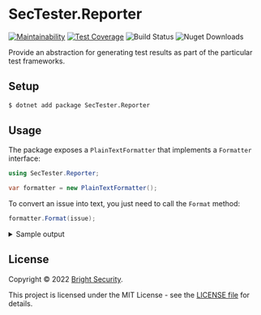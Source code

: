 # SecTester.Reporter

[![Maintainability](https://api.codeclimate.com/v1/badges/c92a6cb490b75c55133a/maintainability)](https://codeclimate.com/github/NeuraLegion/sectester-net/maintainability)
[![Test Coverage](https://api.codeclimate.com/v1/badges/c92a6cb490b75c55133a/test_coverage)](https://codeclimate.com/github/NeuraLegion/sectester-net/test_coverage)
![Build Status](https://github.com/NeuraLegion/sectester-net/actions/workflows/coverage.yml/badge.svg?branch=master&event=push)
![Nuget Downloads](https://img.shields.io/nuget/dt/SecTester.Reporter)

Provide an abstraction for generating test results as part of the particular test frameworks.

## Setup

```bash
$ dotnet add package SecTester.Reporter
```

## Usage

The package exposes a `PlainTextFormatter` that implements a `Formatter` interface:

```csharp
using SecTester.Reporter;

var formatter = new PlainTextFormatter();
```

To convert an issue into text, you just need to call the `Format` method:

```csharp
formatter.Format(issue);
```

<details>
<summary>Sample output</summary>

```
Issue in Bright UI:   https://app.neuralegion.com/scans/djoqtSDRJYaR6sH8pfYpDX/issues/8iacauN1FH9vFvDCLoo42v
Name:                 Missing Strict-Transport-Security Header
Severity:             Low
Remediation:
Make sure to proprely set and configure headers on your application - missing strict-transport-security header
Details:
The engine detected a missing strict-transport-security header. Headers are used to outline communication and
improve security of application.
Extra Details:
● Missing Strict-Transport-Security Header
    The engine detected a missing Strict-Transport-Security header, which might cause data to be sent insecurely from the client to the server.
    Remedy:
     - Make sure to set this header to one of the following options:
        1. Strict-Transport-Security: max-age=<expire-time>
        2. Strict-Transport-Security: max-age=<expire-time>; includeSubDomains
        3. Strict-Transport-Security: max-age=<expire-time>; preload
    Resources:
     - https://www.owasp.org/index.php/OWASP_Secure_Headers_Project#hsts
    Issues found on the following URLs:
     - [GET] https://qa.brokencrystals.com/
```

</details>

## License

Copyright © 2022 [Bright Security](https://brightsec.com/).

This project is licensed under the MIT License - see the [LICENSE file](LICENSE) for details.
